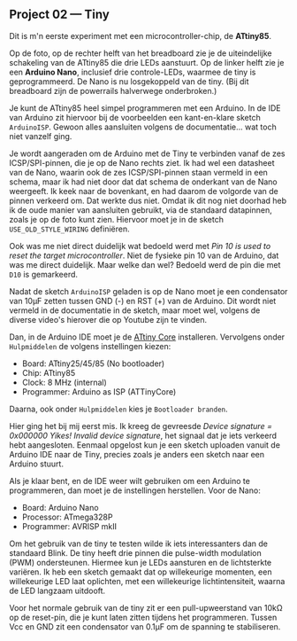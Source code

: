 ## Project 02 — Tiny

Dit is m'n eerste experiment met een microcontroller-chip, de **ATtiny85**.

Op de foto, op de rechter helft van het breadboard zie je de uiteindelijke
schakeling van de ATtiny85 die drie LEDs aanstuurt. Op de linker helft
zie je een **Arduino Nano**, inclusief drie controle-LEDs, waarmee de tiny
is geprogrammeerd. De Nano is nu losgekoppeld van de tiny. (Bij dit
breadboard zijn de powerrails halverwege onderbroken.)

Je kunt de ATtiny85 heel simpel programmeren met een Arduino. In de
IDE van Arduino zit hiervoor bij de voorbeelden een kant-en-klare
sketch `ArduinoISP`. Gewoon alles aansluiten volgens de
documentatie... wat toch niet vanzelf ging.

Je wordt aangeraden om de Arduino met de Tiny te verbinden vanaf de
zes ICSP/SPI-pinnen, die je op de Nano rechts ziet. Ik had wel een datasheet
van de Nano, waarin ook de zes ICSP/SPI-pinnen staan vermeld in een schema, maar ik had
niet door dat dat schema de onderkant van de Nano weergeeft. Ik keek
naar de bovenkant, en had daarom de volgorde van de pinnen verkeerd
om. Dat werkte dus niet. Omdat ik dit nog niet doorhad heb ik de oude
manier van aansluiten gebruikt, via de standaard datapinnen, zoals je
op de foto kunt zien. Hiervoor moet je in de sketch
`USE_OLD_STYLE_WIRING` definiëren.

Ook was me niet direct duidelijk wat bedoeld werd met *Pin 10 is used
to reset the target microcontroller*. Niet de fysieke pin 10 van de
Arduino, dat was me direct duidelijk. Maar welke dan wel? Bedoeld werd
de pin die met `D10` is gemarkeerd.

Nadat de sketch `ArduinoISP` geladen is op de Nano moet je een
condensator van 10µF zetten tussen GND (-) en RST (+) van de Arduino.
Dit wordt niet vermeld in de documentatie in de sketch, maar moet wel,
volgens de diverse video's hierover die op Youtube zijn te vinden.

Dan, in de Arduino IDE moet je de
[ATtiny Core](https://github.com/SpenceKonde/ATTinyCore) installeren.
Vervolgens onder `Hulpmiddelen` de volgens instellingen kiezen:

 * Board: ATtiny25/45/85 (No bootloader)
 * Chip: ATtiny85
 * Clock: 8 MHz (internal)
 * Programmer: Arduino as ISP (ATTinyCore)
 
Daarna, ook onder `Hulpmiddelen` kies je `Bootloader branden`.

Hier ging het bij mij eerst mis. Ik kreeg de gevreesde *Device signature = 0x000000
Yikes!  Invalid device signature*, het signaal dat je iets verkeerd
hebt aangesloten. Eenmaal opgelost kun je een sketch uploaden vanuit
de Arduino IDE naar de Tiny, precies zoals je anders een sketch naar
een Arduino stuurt.

Als je klaar bent, en de IDE weer wilt gebruiken om een Arduino te
programmeren, dan moet je de instellingen herstellen. Voor de Nano:

 * Board: Arduino Nano
 * Processor: ATmega328P
 * Programmer: AVRISP mkII
 
Om het gebruik van de tiny te testen wilde ik iets interessanters dan
de standaard Blink. De tiny heeft drie pinnen die pulse-width
modulation (PWM) ondersteunen. Hiermee kun je LEDs aansturen en de
lichtsterkte variëren. Ik heb een sketch gemaakt dat op willekeurige
momenten, een willekeurige LED laat oplichten, met een willekeurige
lichtintensiteit, waarna de LED langzaam uitdooft. 

Voor het normale gebruik van de tiny zit er een pull-upweerstand van
10kΩ op de reset-pin, die je kunt laten zitten tijdens het
programmeren. Tussen Vcc en GND zit een condensator van 0.1µF om de
spanning te stabiliseren.
